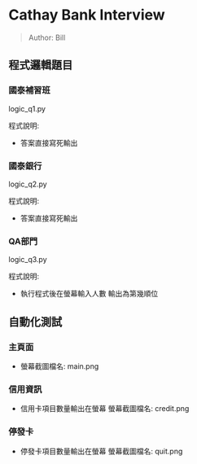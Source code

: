 # Cathay Bank Interview

> Author: Bill

## 程式邏輯題目
### 國泰補習班 
logic_q1.py

程式說明:
- 答案直接寫死輸出

### 國泰銀行
logic_q2.py

程式說明:
- 答案直接寫死輸出

### QA部門 
logic_q3.py

程式說明:
- 執行程式後在螢幕輸入人數
輸出為第幾順位


## 自動化測試

### 主頁面 
- 螢幕截圖檔名: main.png

### 信用資訊 
- 信用卡項目數量輸出在螢幕
螢幕截圖檔名: credit.png

### 停發卡 
- 停發卡項目數量輸出在螢幕
螢幕截圖檔名: quit.png
